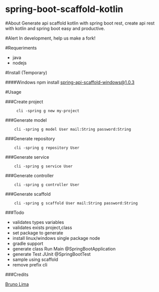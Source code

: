 # spring-boot-scaffold-kotlin

#About
Generate api scaffold kotlin with spring boot rest, create api rest with kotlin and spring boot easy and productive.


#Alert
In development, help us make a fork!

#Requeriments
         
* java
* nodejs


#Install (Temporary)

####Windows
         npm install spring-api-scaffold-windows@1.0.3

#Usage

###Create project

         cli -spring g new my-project

###Generate model
   
        cli -spring g model User mail:String password:String

###Generate repository

        cli -spring g repository User 

###Generate service
        
        cli -spring g service User
        
###Generate controller

        cli -spring g controller User
        
###Generate scaffold

        cli -spring g scaffold User mail:String password:String

###Todo

* validates types variables
* validates exists project,class
* set package to generate
* install linux/windows single package node
* gradle support
* generate class Run Main @SpringBootApplication
* generate Test JUnit @SpringBootTest
* sample using scaffold
* remove prefix cli

###Credits
         
 [Bruno Lima](https://github.com/brunodles)
       

